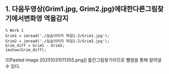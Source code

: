 ## 1. 다음두영상(Grim1.jpg, Grim2.jpg)에대한다른그림찾기에서변화영 역을감지

```
% Work 1
Grim1 = imread('./실습이미지 파일1-2/Grim1.jpg');
Grim2 = imread('./실습이미지 파일1-2/Grim2.jpg');
Grim_diff = Grim1 - Grim2;
imshow(Grim_diff);
```

![[Pasted image 20251031011355.png]]
틀린그림찾기이므로 뺄셈을 통해 알아낼 수 있다.

